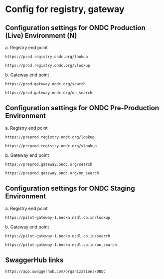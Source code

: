 # Config for registry, gateway

## Configuration settings for ONDC Production (Live) Environment (N)

a. Registry end point

`https://prod.registry.ondc.org/lookup`

`https://prod.registry.ondc.org/vlookup`

b. Gateway end point

`https://prod.gateway.ondc.org/search`

`https://prod.gateway.ondc.org/on_search`

## Configuration settings for ONDC Pre-Production Environment

a. Registry end point

`https://preprod.registry.ondc.org/lookup`

`https://preprod.registry.ondc.org/vlookup`

b. Gateway end point

`https://preprod.gateway.ondc.org/search`

`https://preprod.gateway.ondc.org/on_search`

## Configuration settings for ONDC Staging Environment

a. Registry end point

`https://pilot-gateway-1.beckn.nsdl.co.in/lookup`

b. Gateway end point

`https://pilot-gateway-1.beckn.nsdl.co.in/search`

`https://pilot-gateway-1.beckn.nsdl.co.in/on_search`

## SwaggerHub links

`https://app.swaggerhub.com/organizations/ONDC`


